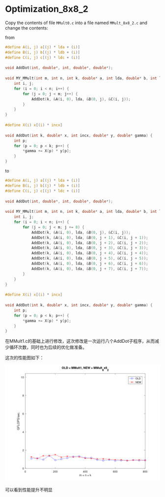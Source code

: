 # Optimization_8x8_2
Copy the contents of file `MMult0.c` into a file named `MMult_8x8_2.c` and change the contents:

from
```C
#define A(i, j) a[(j) * lda + (i)]
#define B(i, j) b[(j) * ldb + (i)]
#define C(i, j) c[(j) * ldc + (i)]

void AddDot(int, double*, int, double*, double*);

void MY_MMult(int m, int n, int k, double* a, int lda, double* b, int ldb, double* c, int ldc) {
	int i, j;
	for (i = 0; i < n; i++) {
		for (j = 0; j < m; j++) {
			AddDot(k, &A(i, 0), lda, &B(0, j), &C(i, j));
		}
	}
}

#define X(i) x[(i) * incx]

void AddDot(int k, double* x, int incx, double* y, double* gamma) {
	int p;
	for (p = 0; p < k; p++) {
		*gamma += X(p) * y[p];
	}
}
```

to

```C
#define A(i, j) a[(j) * lda + (i)]
#define B(i, j) b[(j) * ldb + (i)]
#define C(i, j) c[(j) * ldc + (i)]

void AddDot(int, double*, int, double*, double*);

void MY_MMult(int m, int n, int k, double* a, int lda, double* b, int ldb, double* c, int ldc) {
	int i, j;
	for (i = 0; i < n; i++) {
		for (j = 0; j < m; j += 8) {
			AddDot(k, &A(i, 0), lda, &B(0, j), &C(i, j));
			AddDot(k, &A(i, 0), lda, &B(0, j + 1), &C(i, j + 1));
			AddDot(k, &A(i, 0), lda, &B(0, j + 2), &C(i, j + 2));
			AddDot(k, &A(i, 0), lda, &B(0, j + 3), &C(i, j + 3));
			AddDot(k, &A(i, 0), lda, &B(0, j + 4), &C(i, j + 4));
			AddDot(k, &A(i, 0), lda, &B(0, j + 5), &C(i, j + 5));
			AddDot(k, &A(i, 0), lda, &B(0, j + 6), &C(i, j + 6));
			AddDot(k, &A(i, 0), lda, &B(0, j + 7), &C(i, j + 7));
		}
	}
}

#define X(i) x[(i) * incx]

void AddDot(int k, double* x, int incx, double* y, double* gamma) {
	int p;
	for (p = 0; p < k; p++) {
		*gamma += X(p) * y[p];
	}
}
```


在MMult1.c的基础上进行修改，这次修改是一次运行八个AddDot子程序，从而减少循环次数，同时也为后续的优化做准备。

这次的性能图如下：

![compare MMult1 with MMult_8x8_2](picturer/compare_MMult1_MMult_8x8_2.png)

可以看到性能提升不明显

